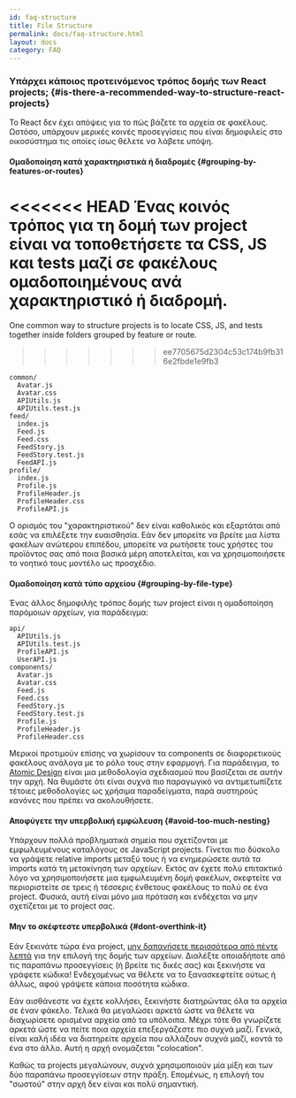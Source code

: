 ```yaml
---
id: faq-structure
title: File Structure
permalink: docs/faq-structure.html
layout: docs
category: FAQ
---
```


### Υπάρχει κάποιος προτεινόμενος τρόπος δομής των React projects; {#is-there-a-recommended-way-to-structure-react-projects}

Το React δεν έχει απόψεις για το πώς βάζετε τα αρχεία σε φακέλους. Ωστόσο, υπάρχουν μερικές κοινές προσεγγίσεις που είναι δημοφιλείς στο οικοσύστημα τις οποίες ίσως θέλετε να λάβετε υπόψη.

#### Ομαδοποίηση κατά χαρακτηριστικά ή διαδρομές {#grouping-by-features-or-routes}

<<<<<<< HEAD
Ένας κοινός τρόπος για τη δομή των project είναι να τοποθετήσετε τα CSS, JS και tests μαζί σε φακέλους ομαδοποιημένους ανά χαρακτηριστικό ή διαδρομή.
=======
One common way to structure projects is to locate CSS, JS, and tests together inside folders grouped by feature or route.
>>>>>>> ee7705675d2304c53c174b9fb316e2fbde1e9fb3

```
common/
  Avatar.js
  Avatar.css
  APIUtils.js
  APIUtils.test.js
feed/
  index.js
  Feed.js
  Feed.css
  FeedStory.js
  FeedStory.test.js
  FeedAPI.js
profile/
  index.js
  Profile.js
  ProfileHeader.js
  ProfileHeader.css
  ProfileAPI.js
```

Ο ορισμός του "χαρακτηριστικού" δεν είναι καθολικός και εξαρτάται από εσάς να επιλέξετε την ευαισθησία. Εάν δεν μπορείτε να βρείτε μια λίστα φακέλων ανώτερου επιπέδου, μπορείτε να ρωτήσετε τους χρήστες του προϊόντος σας από ποια βασικά μέρη αποτελείται, και να χρησιμοποιήσετε το νοητικό τους μοντέλο ως προσχέδιο.

#### Ομαδοποίηση κατά τύπο αρχείου {#grouping-by-file-type}

Ένας άλλος δημοφιλής τρόπος δομής των project είναι η ομαδοποίηση παρόμοιων αρχείων, για παράδειγμα:

```
api/
  APIUtils.js
  APIUtils.test.js
  ProfileAPI.js
  UserAPI.js
components/
  Avatar.js
  Avatar.css
  Feed.js
  Feed.css
  FeedStory.js
  FeedStory.test.js
  Profile.js
  ProfileHeader.js
  ProfileHeader.css
```

Μερικοί προτιμούν επίσης να χωρίσουν τα components σε διαφορετικούς φακέλους ανάλογα με το ρόλο τους στην εφαρμογή. Για παράδειγμα, το [Atomic Design](http://bradfrost.com/blog/post/atomic-web-design/) είναι μια μεθοδολογία σχεδιασμού που βασίζεται σε αυτήν την αρχή. Να θυμάστε ότι είναι συχνά πιο παραγωγικό να αντιμετωπίζετε τέτοιες μεθοδολογίες ως χρήσιμα παραδείγματα, παρά αυστηρούς κανόνες που πρέπει να ακολουθήσετε.

#### Αποφύγετε την υπερβολική εμφώλευση  {#avoid-too-much-nesting}

Υπάρχουν πολλά προβληµατικά σηµεία που σχετίζονται με εμφωλευμένους καταλόγους σε JavaScript projects. Γίνεται πιο δύσκολο να γράψετε relative imports μεταξύ τους ή να ενημερώσετε αυτά τα imports κατά τη μετακίνηση των αρχείων. Εκτός αν έχετε πολύ επιτακτικό λόγο να χρησιμοποιήσετε μια εμφωλευμένη δομή φακέλων, σκεφτείτε να περιοριστείτε σε τρεις ή τέσσερις ένθετους φακέλους το πολύ σε ένα project. Φυσικά, αυτή είναι μόνο μια πρόταση και ενδέχεται να μην σχετίζεται με το project σας.

#### Μην το σκέφτεστε υπερβολικά {#dont-overthink-it}

Εάν ξεκινάτε τώρα ένα project, [μην δαπανήσετε περισσότερα από πέντε λεπτά](https://en.wikipedia.org/wiki/Analysis_paralysis) για την επιλογή της δομής των αρχείων. Διαλέξτε οποιαδήποτε από τις παραπάνω προσεγγίσεις (ή βρείτε τις δικές σας) και ξεκινήστε να γράφετε κώδικα! Ενδεχομένως να θέλετε να το ξανασκεφτείτε ούτως ή άλλως, αφού γράψετε κάποια ποσότητα κώδικα.

Εάν αισθάνεστε να έχετε κολλήσει, ξεκινήστε διατηρώντας όλα τα αρχεία σε έναν φάκελο. Τελικά θα μεγαλώσει αρκετά ώστε να θέλετε να διαχωρίσετε ορισμένα αρχεία από τα υπόλοιπα. Μέχρι τότε θα γνωρίζετε αρκετά ώστε να πείτε ποια αρχεία επεξεργάζεστε πιο συχνά μαζί. Γενικά, είναι καλή ιδέα να διατηρείτε αρχεία που αλλάζουν συχνά μαζί, κοντά το ένα στο άλλο. Αυτή η αρχή ονομάζεται "colocation".

Καθώς τα projects μεγαλώνουν, συχνά χρησιμοποιούν μία μίξη και των δύο παραπάνω προσεγγίσεων στην πράξη. Επομένως, η επιλογή του "σωστού" στην αρχή δεν είναι και πολύ σημαντική.
